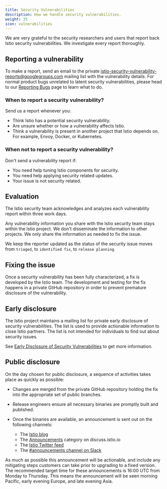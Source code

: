 ```yaml
---
title: Security Vulnerabilities
description: How we handle security vulnerabilities.
weight: 35
icon: vulnerabilities
---
```


We are very grateful to the security researchers and users that report
back Istio security vulnerabilities. We investigate every report thoroughly.

## Reporting a vulnerability

To make a report, send an email to the private
[istio-security-vulnerability-reports@googlegroups.com](mailto:istio-security-vulnerability-reports@googlegroups.com)
mailing list with the vulnerability details. For normal product bugs
unrelated to latent security vulnerabilities, please head to
our [Reporting Bugs](/zh/about/bugs/) page to learn what to do.

### When to report a security vulnerability?

Send us a report whenever you:

- Think Istio has a potential security vulnerability.
- Are unsure whether or how a vulnerability affects Istio.
- Think a vulnerability is present in another project that Istio
depends on. For example, Envoy, Docker, or Kubernetes.

### When not to report a security vulnerability?

Don't send a vulnerability report if:

- You need help tuning Istio components for security.
- You need help applying security related updates.
- Your issue is not security related.

## Evaluation

The Istio security team acknowledges and analyzes each vulnerability report within three
work days.

Any vulnerability information you share with the Istio security team stays
within the Istio project. We don't disseminate the information to other
projects. We only share the information as needed to fix the issue.

We keep the reporter updated as the status of the security issue moves
from `triaged`, to `identified fix`, to `release planning`.

## Fixing the issue

Once a security vulnerability has been fully characterized, a fix is developed by the Istio team.
The development and testing for the fix happens in a private GitHub repository in order to prevent
premature disclosure of the vulnerability.

## Early disclosure

The Istio project maintains a mailing list for private early disclosure of security vulnerabilities. The list is used to provide actionable
information to close Istio partners. The list is not intended for individuals to find out about security issues.

See [Early Disclosure of Security Vulnerabilities](https://github.com/istio/community/blob/master/EARLY-DISCLOSURE.md) to get more information.

## Public disclosure

On the day chosen for public disclosure, a sequence of activities takes place as quickly as possible:

- Changes are merged from the private GitHub repository holding the fix into the appropriate set of public
branches.

- Release engineers ensure all necessary binaries are promptly built and published.

- Once the binaries are available, an announcement is sent out on the following channels:

    - The [Istio blog](/zh/blog)
    - The [Announcements](https://discuss.istio.io/c/announcements) category on discuss.istio.io
    - The [Istio Twitter feed](https://twitter.com/IstioMesh)
    - The [#announcements channel on Slack](https://istio.slack.com/messages/CFXS256EQ/)

As much as possible this announcement will be actionable, and include any mitigating steps customers can take prior to
upgrading to a fixed version. The recommended target time for these announcements is 16:00 UTC from Monday to Thursday.
This means the announcement will be seen morning Pacific, early evening Europe, and late evening Asia.
